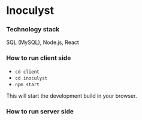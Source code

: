 # Inoculyst

### Technology stack
SQL (MySQL), Node.js, React

### How to run client side
- `cd client`
- `cd inoculyst`
- `npm start`

This will start the development build in your browser.

### How to run server side
